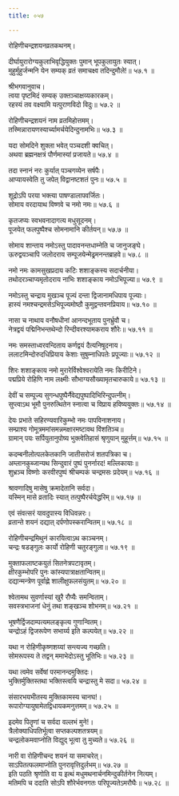 ```yaml
---
title: ०५७

---
```

रोहिणीचन्द्रशयनव्रतकथनम्।  
  
दीर्घायुरारोग्यकुलाभिवृद्धियुक्तः पुमान् भूपकुलायुतः स्यात्।  
मुहुर्मुहुर्जन्मनि येन सम्यक् व्रतं समाचक्ष्व तदिन्दुमौले!॥ ५७.१ ॥  
  
श्रीभगवानुवाच।  
त्वया पृष्टमिदं सम्यक् उक्तञ्चाक्षय्यकारकम्।  
रहस्यं तव वक्ष्यामि यत्पुराणविदो विदुः॥ ५७.२ ॥  
  
रोहिणीचन्द्रशयनं नाम व्रतमिहोत्तमम्।  
तस्मिन्नारायणस्यार्च्यामर्चयेदिन्दुनामभिः॥ ५७.३ ॥  
  
यदा सोमदिने शुक्ला भवेत् पञ्चदशी क्वचित्।  
अथवा ब्रह्मनक्षत्रं पौर्णमास्यां प्रजायते॥ ५७.४ ॥  
  
तदा स्नानं नरः कुर्यात् पञ्चगव्येन सर्षपैः।  
आप्यायस्वेति तु जपेत् विद्वानष्टशतं पुनः॥ ५७.५ ॥  
  
शूद्रोऽपि परया भक्त्या पाषण्डालापवर्जितः।  
सोमाय वरदायाथ विष्णवे च नमो नमः॥ ५७.६ ॥  
  
कृतजप्यः स्वभवनादागत्य मधुसूदनम्।  
पूजयेत् फलपुष्पैश्च सोमनामानि कीर्तयन्॥ ५७.७ ॥  
  
सोमाय शान्ताय नमोऽस्तु पादावनन्तधाम्नेति च जानुजङ्घे।  
ऊरुद्वयञ्चापि जलोदराय सम्पूजयेन्मेढ्रमनन्तब्राहवे॥ ५७.८ ॥  
  
नमो नमः कामसुखप्रदाय कटिः शशाङ्कस्य सदार्चनीया।  
तथोदरञ्चाप्यमृतोदराय नाभिः शशाङ्काय नमोऽभिपूज्या॥ ५७.९ ॥  
  
नमोऽस्तु चन्द्राय मुखञ्च पूज्यं दन्ता द्विजानामधिपाय पूज्याः।  
हास्यं नमश्चन्द्रमसेऽभिपूज्यमोष्ठौ कुमुद्वन्तवनप्रियाय॥ ५७.१० ॥  
  
नासा च नाथाय वनौषधीनां आनन्दभूताय पुनर्भ्रुवौ च।  
नेत्रद्वयं पद्मिनिभन्तथेन्दो रिन्दीवरश्यामकराय शौरेः॥ ५७.११ ॥  
  
नमः समस्ताध्वरवन्दिताय कर्णद्वयं दैत्यनिषूदनाय।  
ललाटमिन्दोरुदधिप्रियाय केशाः सुषुम्नाधिपतेः प्रपूज्याः॥ ५७.१२ ॥  
  
शिरः शशाङ्काय नमो मुरारेर्विश्वेश्वरायेति नमः किरीटिने।  
पद्मप्रिये रोहिणि नाम लक्ष्मीः सौभाग्यसौख्यामृतचारुकाये॥ ५७.१३ ॥  
  
देवीं च सम्पूज्य सुगन्धपुष्पैर्नैवेद्यपुष्पादिभिरिन्दुपत्नीम्।  
सुप्त्वाऽथ भूमौ पुनरुत्थितेन स्नात्वा च विप्राय हविष्ययुक्तः॥ ५७.१४ ॥  
  
देयः प्रभाते सहिरण्यवारिकुम्भो नमः पापविनाशनाय।  
सम्प्राश्य गोमूत्रममांसमन्नमक्षारमष्टावथ विंशतिञ्च॥  
ग्रामान् पयः सर्पियुतानुपोष्य भुक्त्वेतिहासं श्रृणुयान् मुहूर्त्तम्॥ ५७.१५ ॥  
  
कदम्बनीलोत्पलकेतकानि जातीसरोजं शतपत्रिका च।  
अम्लानकुब्जान्यथ सिन्दुवारं पुष्पं पुनर्नारद! मल्लिकायाः॥  
शुभ्रञ्च विष्णोः करवीरपुष्पं श्रीचम्पकं चन्द्रमसः प्रदेयम्॥ ५७.१६ ॥  
  
श्रावणादिषु मासेषु क्रमादेतानि सर्वदा।  
यस्मिन्‌ मासे व्रतादिः स्यात् तत्पुष्पैरर्चयेद्धरिम्॥ ५७.१७ ॥  
  
एवं संवत्सरं यावदुपास्य विधिवन्नरः।  
व्रतान्ते शयनं दद्यात् दर्पणोपस्करान्वितम्॥ ५७.१८ ॥  
  
रोहिणीचन्द्रमिथुनं कारयित्वाऽथ काञ्चनम्।  
चन्द्रः षडङ्गुलः कार्यो रोहिणी चतुरङ्गुला॥ ५७.१९ ॥  
  
मुक्ताफलाष्टकयुतं सितनेत्रपटावृतम्।  
क्षीरकुम्भोपरि पुनः कांस्यपात्राक्षतान्वितम्॥  
दद्यान्मन्त्रेण पूर्वाह्णे शालीक्षुफलसंयुतम्॥ ५७.२० ॥  
  
श्वेतामथ सुवर्णास्यां खुरै रौप्यैः समन्विताम्।  
सवस्त्रभाजनां धेनुं तथा शङ्खञ्च शोभनम्॥ ५७.२१ ॥  
  
भूषणैर्द्विजदाम्पत्यमलङ्‌कृत्य गुणान्वितम्।  
चन्द्रोऽहं द्विजरूपेण सभार्य्य इति कल्पयेत्॥ ५७.२२ ॥  
  
यथा न रोहिणीकृष्णशय्यां सन्त्यज्य गच्छति।  
सोमरूपस्य ते तद्वन्‌ ममाभेदोऽस्तु भूतिभिः॥ ५७.२३ ॥  
  
यथा त्वमेव सर्वेषां परमानन्दमुक्तिदः।  
भुक्तिर्मुक्तिस्तथा भक्तिस्त्वयि चन्द्रास्तु मे सदा॥ ५७.२४ ॥  
  
संसारभयभीतस्य मुक्तिकामस्य चानघ!।  
रूपारोग्यायुषामेतद्विधायकमनुत्तमम्॥ ५७.२५ ॥  
  
इदमेव पितॄणां च सर्वदा वल्लभं मुने!।  
त्रैलोक्याधिपतिर्भूत्वा सप्तकल्पशतत्रयम्॥  
चन्द्रलोकमवाप्नोति विद्युद् भूत्वा तु मुच्यते॥ ५७.२६ ॥  
  
नारी वा रोहिणीचन्द शयनं या समाचरेत्।  
साऽपितत्फलमाप्नोति पुनरावृत्तिदुर्लभम्॥ ५७.२७ ॥  
इति पठति श्रृणोति वा य इत्थं मधुमथनार्चनमिन्दुकीर्तनेन नित्यम्।  
मतिमपि च ददाति सोऽपि शौरेर्भवनगतः परिपूज्यतेऽमरौघैः॥ ५७.२८ ॥